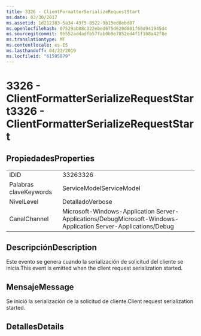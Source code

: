 ```yaml
---
title: 3326 - ClientFormatterSerializeRequestStart
ms.date: 03/30/2017
ms.assetid: 1d212383-5a34-43f5-8522-9b15ed8ebd87
ms.openlocfilehash: 07529ab88c322ebed675d620d801f68d941945d4
ms.sourcegitcommit: 9b552addadfb57fab0b9e7852ed4f1f1b8a42f8e
ms.translationtype: MT
ms.contentlocale: es-ES
ms.lasthandoff: 04/23/2019
ms.locfileid: "61595879"
---
```

# <a name="3326---clientformatterserializerequeststart"></a><span data-ttu-id="cd660-102">3326 - ClientFormatterSerializeRequestStart</span><span class="sxs-lookup"><span data-stu-id="cd660-102">3326 - ClientFormatterSerializeRequestStart</span></span>
## <a name="properties"></a><span data-ttu-id="cd660-103">Propiedades</span><span class="sxs-lookup"><span data-stu-id="cd660-103">Properties</span></span>  
  
|||  
|-|-|  
|<span data-ttu-id="cd660-104">ID</span><span class="sxs-lookup"><span data-stu-id="cd660-104">ID</span></span>|<span data-ttu-id="cd660-105">3326</span><span class="sxs-lookup"><span data-stu-id="cd660-105">3326</span></span>|  
|<span data-ttu-id="cd660-106">Palabras clave</span><span class="sxs-lookup"><span data-stu-id="cd660-106">Keywords</span></span>|<span data-ttu-id="cd660-107">ServiceModel</span><span class="sxs-lookup"><span data-stu-id="cd660-107">ServiceModel</span></span>|  
|<span data-ttu-id="cd660-108">Nivel</span><span class="sxs-lookup"><span data-stu-id="cd660-108">Level</span></span>|<span data-ttu-id="cd660-109">Detallado</span><span class="sxs-lookup"><span data-stu-id="cd660-109">Verbose</span></span>|  
|<span data-ttu-id="cd660-110">Canal</span><span class="sxs-lookup"><span data-stu-id="cd660-110">Channel</span></span>|<span data-ttu-id="cd660-111">Microsoft-Windows-Application Server-Applications/Debug</span><span class="sxs-lookup"><span data-stu-id="cd660-111">Microsoft-Windows-Application Server-Applications/Debug</span></span>|  
  
## <a name="description"></a><span data-ttu-id="cd660-112">Descripción</span><span class="sxs-lookup"><span data-stu-id="cd660-112">Description</span></span>  
 <span data-ttu-id="cd660-113">Este evento se genera cuando la serialización de solicitud del cliente se inicia.</span><span class="sxs-lookup"><span data-stu-id="cd660-113">This event is emitted when the client request serialization started.</span></span>  
  
## <a name="message"></a><span data-ttu-id="cd660-114">Mensaje</span><span class="sxs-lookup"><span data-stu-id="cd660-114">Message</span></span>  
 <span data-ttu-id="cd660-115">Se inició la serialización de la solicitud de cliente.</span><span class="sxs-lookup"><span data-stu-id="cd660-115">Client request serialization started.</span></span>  
  
## <a name="details"></a><span data-ttu-id="cd660-116">Detalles</span><span class="sxs-lookup"><span data-stu-id="cd660-116">Details</span></span>
